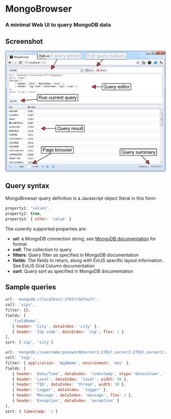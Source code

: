 # MongoBrowser

### A minimal Web UI to query MongoDB data

## Screenshot

![Screenshot](https://github.com/gimmi/mongobrowser/raw/master/screenshot.png)

## Query syntax

MongoBrowser query definition is a Javascript object literal in this form:

```javascript
property1: 'value1',
property2: true,
property3: { other: 'value' }
```

The curently supported properties are:

* **url**: a MongoDB connection string, see [MongoDB documentation](http://www.mongodb.org/display/DOCS/Connections) for format
* **coll**: The collection to query
* **filters**: Query filter as specified in MongoDB documentation
* **fields**: The fields to return, along with ExtJS specific layout information. See ExtJS Grid Column documentation
* **sort**: Query sort as specified in MongoDB documentation

## Sample queries

```javascript
url: 'mongodb://localhost:27017/default',
coll: 'zips',
filter: {},
fields: [
   'fieldName',
   { header: 'City', dataIndex: 'city' },
   { header: 'Zip code', dataIndex: 'zip', flex: 1 }
],
sort: ['zip', 'city']
```

```javascript
url: 'mongodb://username:password@server1:27017,server2:27017,server3:27017/database?replicaSet=ReplicaSetName', // see www.mongodb.org/display/DOCS/Connections
coll: 'logs',
filter: { application: 'AppName', environment: 'dev' },
fields: [
   { header: 'Date/Time', dataIndex: 'timestamp', xtype:'datecolumn', format: 'Y-m-d H:i:s:u', width: 150 },
   { header: 'Level', dataIndex: 'level', width: 50 },
   { header: 'TID', dataIndex: 'thread', width: 30 },
   { header: 'Logger', dataIndex: 'logger' },
   { header: 'Message', dataIndex: 'message', flex: 1 },
   { header: 'Exception', dataIndex: 'exception' }
],
sort: { timestamp: -1 }
```